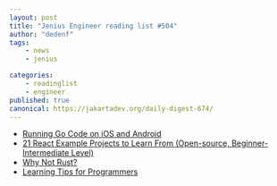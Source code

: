 ```yaml
---
layout: post
title: "Jenius Engineer reading list #504"
author: "dedenf"
tags:
    - news
    - jenius

categories:
    - readinglist
    - engineer
published: true
canonical: https://jakartadev.org/daily-digest-674/
---
```


- [Running Go Code on iOS and Android](https://rogchap.com/2020/09/14/running-go-code-on-ios-and-android/)
- [21 React Example Projects to Learn From (Open-source, Beginner-Intermediate Level)](https://dev.to/syakirurahman/21-react-example-projects-to-learn-from-open-source-beginner-intermediate-level-2e6o)
- [Why Not Rust?](https://matklad.github.io//2020/09/20/why-not-rust.html)
- [Learning Tips for Programmers](https://dev.to/aspittel/learning-tips-for-programmers-12g)
